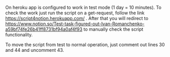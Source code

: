 On heroku app is configured to work in test mode (1 day = 10 minutes).
To check the work just run the script on a get-request, follow the link https://script4notion.herokuapp.com/ . 
After that you will redirect to https://www.notion.so/Test-task-figured-out-Ivan-Romanchenko-a59bf74fe26b41ff8731bf94a0af4f93 to manually check the script functionality.

To move the script from test to normal operation, just comment out lines 30 and 44 and uncomment 43.
